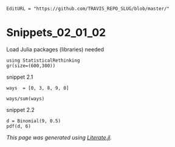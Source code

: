 ```@meta
EditURL = "https://github.com/TRAVIS_REPO_SLUG/blob/master/"
```

# Snippets_02_01_02

Load Julia packages (libraries) needed

```@example snippets_02_01_02
using StatisticalRethinking
gr(size=(600,300))
```

snippet 2.1

```@example snippets_02_01_02
ways  = [0, 3, 8, 9, 0]
```

```@example snippets_02_01_02
ways/sum(ways)
```

snippet 2.2

```@example snippets_02_01_02
d = Binomial(9, 0.5)
pdf(d, 6)
```

*This page was generated using [Literate.jl](https://github.com/fredrikekre/Literate.jl).*


